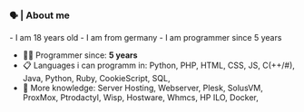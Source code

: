 <h3><code>🗣</code> <b>|</b> About me</h3>
- I am 18 years old
- I am from germany
- I am programmer since 5 years

- 👨‍💻 Programmer since: **5 years**
- 📋 Languages i can programm in: Python, PHP, HTML, CSS, JS, C(++/#), Java, Python, Ruby, CookieScript, SQL,
- 🦠 More knowledge: Server Hosting, Webserver, Plesk, SolusVM, ProxMox, Ptrodactyl, Wisp, Hostware, Whmcs, HP ILO, Docker,
